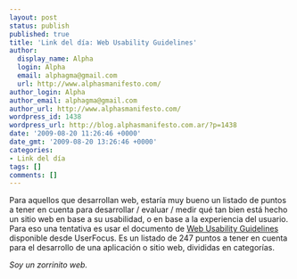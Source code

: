 ```yaml
---
layout: post
status: publish
published: true
title: 'Link del día: Web Usability Guidelines'
author:
  display_name: Alpha
  login: Alpha
  email: alphagma@gmail.com
  url: http://www.alphasmanifesto.com/
author_login: Alpha
author_email: alphagma@gmail.com
author_url: http://www.alphasmanifesto.com/
wordpress_id: 1438
wordpress_url: http://blog.alphasmanifesto.com.ar/?p=1438
date: '2009-08-20 11:26:46 +0000'
date_gmt: '2009-08-20 13:26:46 +0000'
categories:
- Link del día
tags: []
comments: []
---
```


Para aquellos que desarrollan web, estaría muy bueno un listado de puntos a tener en cuenta para desarrollar / evaluar / medir qué tan bien está hecho un sitio web en base a su usabilidad, o en base a la experiencia del usuario. Para eso una tentativa es usar el documento de [Web Usability Guidelines](http://www.userfocus.co.uk/resources/guidelines.html) disponible desde UserFocus. Es un listado de 247 puntos a tener en cuenta para el desarrollo de una aplicación o sitio web, divididas en categorías.

_Soy un zorrinito web._
